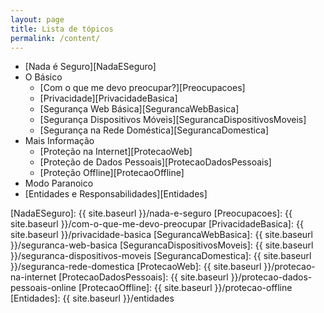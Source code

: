 ```yaml
---
layout: page
title: Lista de tópicos
permalink: /content/
---
```


* [Nada é Seguro][NadaESeguro]
* O Básico
  + [Com o que me devo preocupar?][Preocupacoes]
  + [Privacidade][PrivacidadeBasica]
  + [Segurança Web Básica][SegurancaWebBasica]
  + [Segurança Dispositivos Móveis][SegurancaDispositivosMoveis]
  + [Segurança na Rede Doméstica][SegurancaDomestica]
* Mais Informação
  + [Proteção na Internet][ProtecaoWeb]
  + [Proteção de Dados Pessoais][ProtecaoDadosPessoais]
  + [Proteção Offline][ProtecaoOffline]
* Modo Paranoico
* [Entidades e Responsabilidades][Entidades]



[NadaESeguro]: {{ site.baseurl }}/nada-e-seguro
[Preocupacoes]: {{ site.baseurl }}/com-o-que-me-devo-preocupar
[PrivacidadeBasica]: {{ site.baseurl }}/privacidade-basica
[SegurancaWebBasica]: {{ site.baseurl }}/seguranca-web-basica
[SegurancaDispositivosMoveis]: {{ site.baseurl }}/seguranca-dispositivos-moveis
[SegurancaDomestica]: {{ site.baseurl }}/seguranca-rede-domestica
[ProtecaoWeb]: {{ site.baseurl }}/protecao-na-internet
[ProtecaoDadosPessoais]: {{ site.baseurl }}/protecao-dados-pessoais-online
[ProtecaoOffline]: {{ site.baseurl }}/protecao-offline
[Entidades]: {{ site.baseurl }}/entidades